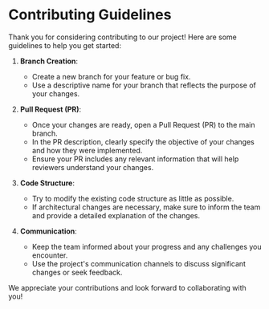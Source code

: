 # Contributing Guidelines

Thank you for considering contributing to our project! Here are some guidelines to help you get started:

1. **Branch Creation**: 
   - Create a new branch for your feature or bug fix.
   - Use a descriptive name for your branch that reflects the purpose of your changes.

2. **Pull Request (PR)**:
   - Once your changes are ready, open a Pull Request (PR) to the main branch.
   - In the PR description, clearly specify the objective of your changes and how they were implemented.
   - Ensure your PR includes any relevant information that will help reviewers understand your changes.

3. **Code Structure**:
   - Try to modify the existing code structure as little as possible.
   - If architectural changes are necessary, make sure to inform the team and provide a detailed explanation of the changes.

4. **Communication**:
   - Keep the team informed about your progress and any challenges you encounter.
   - Use the project's communication channels to discuss significant changes or seek feedback.

We appreciate your contributions and look forward to collaborating with you!
